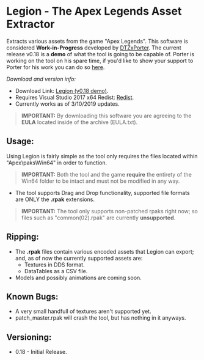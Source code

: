 # Legion - The Apex Legends Asset Extractor
Extracts various assets from the game "Apex Legends". This software is considered **Work-in-Progress** developed by [DTZxPorter](https://twitter.com/dtzxporter). The current release v0.18 is a **demo** of what the tool is going to be capable of. Porter is working on the tool on his spare time, if you'd like to show your support to Porter for his work you can do so [here](https://www.paypal.com/cgi-bin/webscr?cmd=_s-xclick&hosted_button_id=686S5QL7Z4HKQ).

_Download and version info:_
- Download Link: [Legion (v0.18 demo)](https://mega.nz/#!sEoRnAbQ!pB2S_5VubXUgJoMItl5Jx8YtExnSrubVnwhG2i6zRUM).
- Requires Visual Studio 2017 x64 Redist: [Redist](https://aka.ms/vs/15/release/vc_redist.x64.exe).
- Currently works as of 3/10/2019 updates.
> **IMPORTANT:** By downloading this software you are agreeing to the **EULA** located inside of the archive (EULA.txt).

## Usage:
Using Legion is fairly simple as the tool only requires the files located within "Apex\paks\Win64" in order to function.
> **IMPORTANT:** Both the tool and the game **require** the entirety of the Win64 folder to be intact and must not be modified in any way.

- The tool supports Drag and Drop functionality, supported file formats are ONLY the **.rpak** extensions.

> **IMPORTANT:** The tool only supports non-patched rpaks right now; so files such as "common(02).rpak" are currently **unsupported**.

## Ripping:
- The **.rpak** files contain various encoded assets that Legion can export; and, as of now the currently supported assets are:
  - Textures in DDS format.
  - DataTables as a CSV file.
- Models and possibly animations are coming soon.

## Known Bugs:
- A very small handfull of textures aren't supported yet.
- patch_master.rpak will crash the tool, but has nothing in it anyways.

## Versioning:
- 0.18 - Initial Release.

